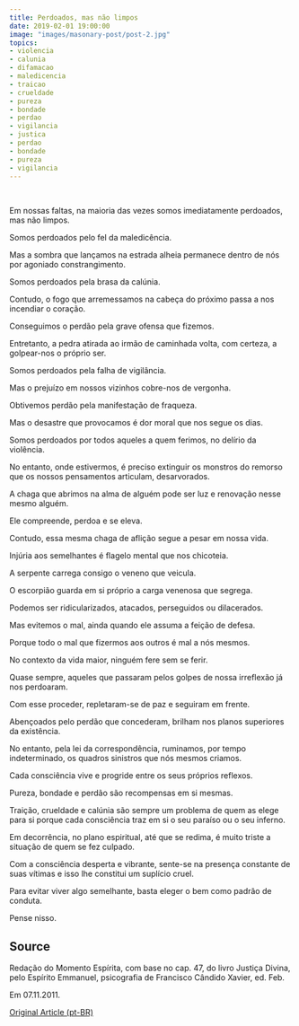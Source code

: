 ```yaml
---
title: Perdoados, mas não limpos
date: 2019-02-01 19:00:00
image: "images/masonary-post/post-2.jpg"
topics: 
- violencia
- calunia
- difamacao
- maledicencia
- traicao
- crueldade
- pureza
- bondade
- perdao
- vigilancia
- justica
- perdao
- bondade
- pureza
- vigilancia
---
```

 

Em nossas faltas, na maioria das vezes somos imediatamente perdoados, mas não
limpos.

Somos perdoados pelo fel da maledicência.

Mas a sombra que lançamos na estrada alheia permanece dentro de nós por
agoniado constrangimento.

Somos perdoados pela brasa da calúnia.

Contudo, o fogo que arremessamos na cabeça do próximo passa a nos incendiar o
coração.

Conseguimos o perdão pela grave ofensa que fizemos.

Entretanto, a pedra atirada ao irmão de caminhada volta, com certeza, a
golpear-nos o próprio ser.

Somos perdoados pela falha de vigilância.

Mas o prejuízo em nossos vizinhos cobre-nos de vergonha.

Obtivemos perdão pela manifestação de fraqueza.

Mas o desastre que provocamos é dor moral que nos segue os dias.

Somos perdoados por todos aqueles a quem ferimos, no delírio da violência.

No entanto, onde estivermos, é preciso extinguir os monstros do remorso que os
nossos pensamentos articulam, desarvorados.

A chaga que abrimos na alma de alguém pode ser luz e renovação nesse mesmo
alguém.

Ele compreende, perdoa e se eleva.

Contudo, essa mesma chaga de aflição segue a pesar em nossa vida.

Injúria aos semelhantes é flagelo mental que nos chicoteia.

A serpente carrega consigo o veneno que veicula.

O escorpião guarda em si próprio a carga venenosa que segrega.

Podemos ser ridicularizados, atacados, perseguidos ou dilacerados.

Mas evitemos o mal, ainda quando ele assuma a feição de defesa.

Porque todo o mal que fizermos aos outros é mal a nós mesmos.

No contexto da vida maior, ninguém fere sem se ferir.

Quase sempre, aqueles que passaram pelos golpes de nossa irreflexão já nos
perdoaram.

Com esse proceder, repletaram-se de paz e seguiram em frente.

Abençoados pelo perdão que concederam, brilham nos planos superiores da
existência.

No entanto, pela lei da correspondência, ruminamos, por tempo indeterminado, os
quadros sinistros que nós mesmos criamos.

Cada consciência vive e progride entre os seus próprios reflexos.

Pureza, bondade e perdão são recompensas em si mesmas.

Traição, crueldade e calúnia são sempre um problema de quem as elege para si
porque cada consciência traz em si o seu paraíso ou o seu inferno.

Em decorrência, no plano espiritual, até que se redima, é muito triste a
situação de quem se fez culpado.

Com a consciência desperta e vibrante, sente-se na presença constante de suas
vítimas e isso lhe constitui um suplício cruel.

Para evitar viver algo semelhante, basta eleger o bem como padrão de conduta.

Pense nisso.


## Source
Redação do Momento Espírita, com base no cap. 47, do livro Justiça Divina, pelo
Espírito Emmanuel, psicografia de Francisco Cândido Xavier, ed. Feb.

Em 07.11.2011.


[Original Article (pt-BR)](http://momento.com.br/pt/ler_texto.php?id=3223)
